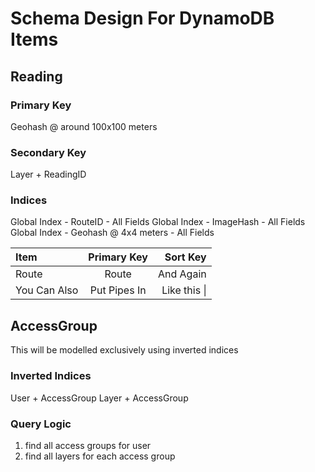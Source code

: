 # Schema Design For DynamoDB Items

## Reading

### Primary Key

Geohash @ around 100x100 meters

### Secondary Key

Layer + ReadingID

### Indices

Global Index - RouteID - All Fields
Global Index - ImageHash - All Fields
Global Index - Geohash @ 4x4 meters - All Fields



| Item           | Primary Key  | Sort Key     |
| :------------- | :----------: | -----------: |
|  Route         | Route        | And Again    |
| You Can Also   | Put Pipes In | Like this \| |



## AccessGroup

This will be modelled exclusively using inverted indices

### Inverted Indices

User + AccessGroup
Layer + AccessGroup

### Query Logic

1. find all access groups for user
2. find all layers for each access group